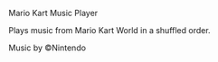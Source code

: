 Mario Kart Music Player

Plays music from Mario Kart World in a shuffled order.

Music by ©Nintendo
